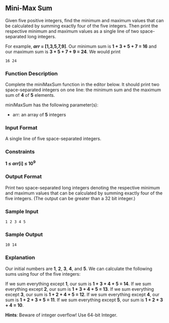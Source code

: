## Mini-Max Sum
Given five positive integers, find the minimum and maximum values that can be calculated by summing exactly four of the five integers. Then print the respective minimum and maximum values as a single line of two space-separated long integers.

For example, **_arr_ = [1,3,5,7,9]**. 
Our minimum sum is **1 + 3 + 5 + 7 = 16** and our maximum sum is **3 + 5 + 7 + 9 = 24**. 
We would print
```
16 24
```

### Function Description
Complete the miniMaxSum function in the editor below. 
It should print two space-separated integers on one line: the minimum sum and the maximum sum of **4** of **5** elements.

miniMaxSum has the following parameter(s):
* arr: an array of **5** integers

### Input Format
A single line of five space-separated integers.

### Constraints
**1 &le; _arr_[i] &le; 10<sup>9</sup>**

### Output Format
Print two space-separated long integers denoting the respective minimum and maximum values that can be calculated by summing exactly four of the five integers. (The output can be greater than a 32 bit integer.)

### Sample Input
```
1 2 3 4 5
```

### Sample Output
```
10 14
```

### Explanation
Our initial numbers are **1**, **2**, **3**, **4**, and **5**. 
We can calculate the following sums using four of the five integers:

If we sum everything except **1**, our sum is **1 + 3 + 4 + 5 = 14**.
If we sum everything except **2**, our sum is **1 + 3 + 4 + 5 = 13**.
If we sum everything except **3**, our sum is **1 + 2 + 4 + 5 = 12**.
If we sum everything except **4**, our sum is **1 + 2 + 3 + 5 = 11**.
If we sum everything except **5**, our sum is **1 + 2 + 3 + 4 = 10**.

**Hints**: Beware of integer overflow! Use 64-bit Integer.